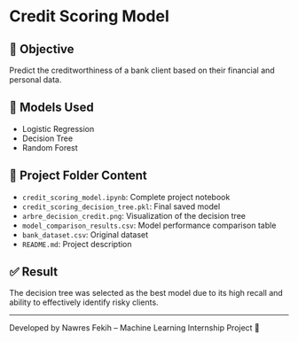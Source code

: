 # Credit Scoring Model

## 🎯 Objective
Predict the creditworthiness of a bank client based on their financial and personal data.

## 🔧 Models Used
- Logistic Regression  
- Decision Tree  
- Random Forest  

## 📁 Project Folder Content
- `credit_scoring_model.ipynb`: Complete project notebook  
- `credit_scoring_decision_tree.pkl`: Final saved model  
- `arbre_decision_credit.png`: Visualization of the decision tree  
- `model_comparison_results.csv`: Model performance comparison table  
- `bank_dataset.csv`: Original dataset  
- `README.md`: Project description  

## ✅ Result
The decision tree was selected as the best model due to its high recall and ability to effectively identify risky clients.

---

Developed by Nawres Fekih – Machine Learning Internship Project 💼
